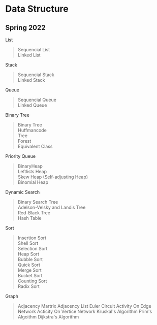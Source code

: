 # Data Structure

## Spring 2022

List
>Sequencial List  
Linked List

Stack
>Sequencial Stack  
Linked Stack

Queue
>Sequencial Queue  
Linked Queue

Binary Tree
>Binary Tree  
Huffmancode  
Tree  
Forest  
Equivalent Class  

Priority Queue
>BinaryHeap  
Leftlists Heap  
Skew Heap (Self-adjusting Heap)  
Binomial Heap

Dynamic Search
>Binary Search Tree  
Adelson-Velsky and Landis Tree  
Red-Black Tree  
Hash Table  

Sort
>Insertion Sort  
Shell Sort  
Selection Sort  
Heap Sort  
Bubble Sort  
Quick Sort  
Merge Sort  
Bucket Sort  
Counting Sort  
Radix Sort  

Graph
>Adjacency Martrix
Adjacency List
Euler Circuit
Activity On Edge Network
Acticity On Vertice Network
Kruskal's Algorithm
Prim's Algoithm
Dijkstra's Algorithm


